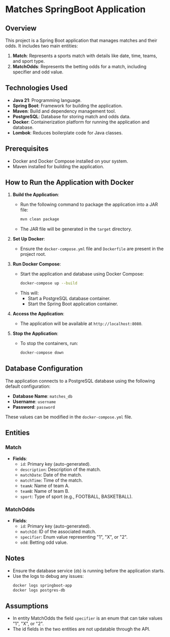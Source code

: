 
# Matches SpringBoot Application

## Overview
This project is a Spring Boot application that manages matches and their odds. It includes two main entities:
1. **Match**: Represents a sports match with details like date, time, teams, and sport type.
2. **MatchOdds**: Represents the betting odds for a match, including specifier and odd value.

## Technologies Used
- **Java 21**: Programming language.
- **Spring Boot**: Framework for building the application.
- **Maven**: Build and dependency management tool.
- **PostgreSQL**: Database for storing match and odds data.
- **Docker**: Containerization platform for running the application and database.
- **Lombok**: Reduces boilerplate code for Java classes.

## Prerequisites
- Docker and Docker Compose installed on your system.
- Maven installed for building the application.

## How to Run the Application with Docker
1. **Build the Application**:
    - Run the following command to package the application into a JAR file:
      ```bash
      mvn clean package
      ```
    - The JAR file will be generated in the `target` directory.

2. **Set Up Docker**:
    - Ensure the `docker-compose.yml` file and `Dockerfile` are present in the project root.

3. **Run Docker Compose**:
    - Start the application and database using Docker Compose:
      ```bash
      docker-compose up --build
      ```
    - This will:
        - Start a PostgreSQL database container.
        - Start the Spring Boot application container.

4. **Access the Application**:
    - The application will be available at `http://localhost:8080`.

5. **Stop the Application**:
    - To stop the containers, run:
      ```bash
      docker-compose down
      ```

## Database Configuration
The application connects to a PostgreSQL database using the following default configuration:
- **Database Name**: `matches_db`
- **Username**: `username`
- **Password**: `password`

These values can be modified in the `docker-compose.yml` file.

## Entities
### Match
- **Fields**:
    - `id`: Primary key (auto-generated).
    - `description`: Description of the match.
    - `matchDate`: Date of the match.
    - `matchTime`: Time of the match.
    - `teamA`: Name of team A.
    - `teamB`: Name of team B.
    - `sport`: Type of sport (e.g., FOOTBALL, BASKETBALL).

### MatchOdds
- **Fields**:
    - `id`: Primary key (auto-generated).
    - `matchId`: ID of the associated match.
    - `specifier`: Enum value representing "1", "X", or "2".
    - `odd`: Betting odd value.

## Notes
- Ensure the database service (`db`) is running before the application starts.
- Use the logs to debug any issues:
  ```bash
  docker logs springboot-app
  docker logs postgres-db

## Assumptions
- In entity MatchOdds the field `specifier` is an enum that can take values "1", "X", or "2".
- The id fields in the two entities are not updatable through the API.

